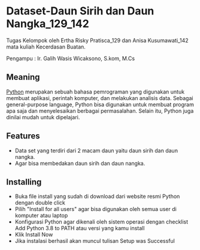 # Dataset-Daun Sirih dan Daun Nangka_129_142 #
 
Tugas Kelompok oleh Ertha Risky Pratisca_129 dan Anisa Kusumawati_142 mata kuliah Kecerdasan Buatan.

Pengampu : Ir. Galih Wasis Wicaksono, S.kom, M.Cs



## Meaning ##

[Python](https://www.python.org/) merupakan sebuah bahasa pemrograman yang digunakan untuk membuat aplikasi, perintah komputer, dan melakukan analisis data. Sebagai general-purpose language, Python bisa digunakan untuk membuat program apa saja dan menyelesaikan berbagai permasalahan. Selain itu, Python juga dinilai mudah untuk dipelajari.



## Features ##

- Data set yang terdiri dari 2 macam daun yaitu daun sirih dan daun nangka.
- Agar bisa membedakan daun sirih dan daun nangka.



## Installing ##

- Buka file install yang sudah di download dari website resmi Python dengan double click
- Pilih "Install for all users" agar bisa digunakan oleh semua user di komputer atau laptop
- Konfigurasi Python agar dikenali oleh sistem operasi dengan checklist Add Python 3.8 to PATH atau versi yang kamu install
- Klik Install Now 
- Jika instalasi berhasil akan muncul tulisan Setup was Successful

 


